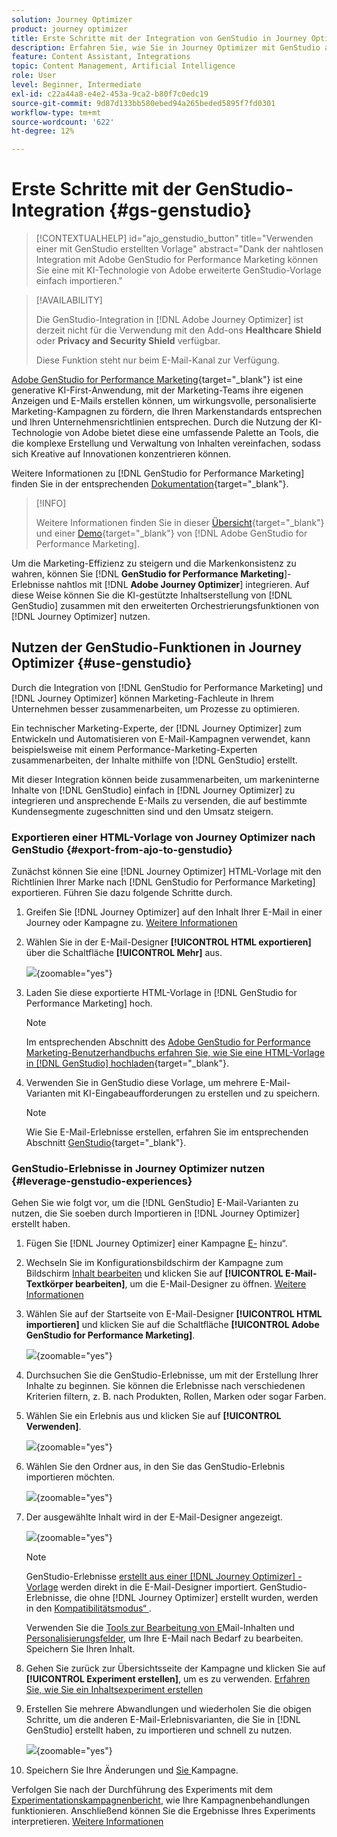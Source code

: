 ```yaml
---
solution: Journey Optimizer
product: journey optimizer
title: Erste Schritte mit der Integration von GenStudio in Journey Optimizer
description: Erfahren Sie, wie Sie in Journey Optimizer mit GenStudio arbeiten
feature: Content Assistant, Integrations
topic: Content Management, Artificial Intelligence
role: User
level: Beginner, Intermediate
exl-id: c22a44a8-e4e2-453a-9ca2-b80f7c0edc19
source-git-commit: 9d87d133bb580ebed94a265beded5895f7fd0301
workflow-type: tm+mt
source-wordcount: '622'
ht-degree: 12%

---
```


# Erste Schritte mit der GenStudio-Integration {#gs-genstudio}

>[!CONTEXTUALHELP]
>id="ajo_genstudio_button"
>title="Verwenden einer mit GenStudio erstellten Vorlage"
>abstract="Dank der nahtlosen Integration mit Adobe GenStudio for Performance Marketing können Sie eine mit KI-Technologie von Adobe erweiterte GenStudio-Vorlage einfach importieren."

>[!AVAILABILITY]
>
>Die GenStudio-Integration in [!DNL Adobe Journey Optimizer] ist derzeit nicht für die Verwendung mit den Add-ons **Healthcare Shield** oder **Privacy and Security Shield** verfügbar.
>
>Diese Funktion steht nur beim E-Mail-Kanal zur Verfügung.

[Adobe GenStudio for Performance Marketing](https://business.adobe.com/de/products/genstudio-for-performance-marketing.html){target="_blank"} ist eine generative KI-First-Anwendung, mit der Marketing-Teams ihre eigenen Anzeigen und E-Mails erstellen können, um wirkungsvolle, personalisierte Marketing-Kampagnen zu fördern, die Ihren Markenstandards entsprechen und Ihren Unternehmensrichtlinien entsprechen. Durch die Nutzung der KI-Technologie von Adobe bietet diese eine umfassende Palette an Tools, die die komplexe Erstellung und Verwaltung von Inhalten vereinfachen, sodass sich Kreative auf Innovationen konzentrieren können.

Weitere Informationen zu [!DNL GenStudio for Performance Marketing] finden Sie in der entsprechenden [Dokumentation](https://experienceleague.adobe.com/de/docs/genstudio-for-performance-marketing/user-guide/home){target="_blank"}.

>[!INFO]
>
>Weitere Informationen finden Sie in dieser [Übersicht](https://business.adobe.com/products/genstudio-for-performance-marketing.html#watch-overview){target="_blank"} und einer [Demo](https://business.adobe.com/products/genstudio-for-performance-marketing.html#demo){target="_blank"} von [!DNL Adobe GenStudio for Performance Marketing].

<!--To access the GenStudio integration in [!DNL Adobe Journey Optimizer] feature, users need to be granted the **xxx** permission. [Learn more](../administration/permissions.md)

>[!IMPORTANT]
>
>* Before starting using this capability, read out related [Guardrails and Limitations](#generative-guardrails).-->

Um die Marketing-Effizienz zu steigern und die Markenkonsistenz zu wahren, können Sie [!DNL **GenStudio for Performance Marketing**]-Erlebnisse nahtlos mit [!DNL **Adobe Journey Optimizer**] integrieren. Auf diese Weise können Sie die KI-gestützte Inhaltserstellung von [!DNL GenStudio] zusammen mit den erweiterten Orchestrierungsfunktionen von [!DNL Journey Optimizer] nutzen.

<!--![](../rn/assets/do-not-localize/genstudio.gif)-->

<!--Guardrails and limitations {#genstudio-guardrails}

General guidelines for using the GenStudio integration in [!DNL Adobe Journey Optimizer] for email generation are listed below:

See if guidelines/limitations such as the ones listed [here](gs-generative.md#generative-guardrails) for AI Assistant can apply.

The following limitations apply to GenStudio integration in [!DNL Adobe Journey Optimizer]:-->

## Nutzen der GenStudio-Funktionen in Journey Optimizer {#use-genstudio}

Durch die Integration von [!DNL GenStudio for Performance Marketing] und [!DNL Journey Optimizer] können Marketing-Fachleute in Ihrem Unternehmen besser zusammenarbeiten, um Prozesse zu optimieren.

Ein technischer Marketing-Experte, der [!DNL Journey Optimizer] zum Entwickeln und Automatisieren von E-Mail-Kampagnen verwendet, kann beispielsweise mit einem Performance-Marketing-Experten zusammenarbeiten, der Inhalte mithilfe von [!DNL GenStudio] erstellt.

Mit dieser Integration können beide zusammenarbeiten, um markeninterne Inhalte von [!DNL GenStudio] einfach in [!DNL Journey Optimizer] zu integrieren und ansprechende E-Mails zu versenden, die auf bestimmte Kundensegmente zugeschnitten sind und den Umsatz steigern.

### Exportieren einer HTML-Vorlage von Journey Optimizer nach GenStudio {#export-from-ajo-to-genstudio}

Zunächst können Sie eine [!DNL Journey Optimizer] HTML-Vorlage mit den Richtlinien Ihrer Marke nach [!DNL GenStudio for Performance Marketing] exportieren. Führen Sie dazu folgende Schritte durch.

1. Greifen Sie [!DNL Journey Optimizer] auf den Inhalt Ihrer E-Mail in einer Journey oder Kampagne zu. [Weitere Informationen](../email/get-started-email-design.md#key-steps)

1. Wählen Sie in der E-Mail-Designer **[!UICONTROL HTML exportieren]** über die Schaltfläche **[!UICONTROL Mehr]** aus.

   ![](assets/genstudio-export-template.png){zoomable="yes"}

1. Laden Sie diese exportierte HTML-Vorlage in [!DNL GenStudio for Performance Marketing] hoch. <!--Make sure you detect the fields that the generative AI uses to insert content in order to create an actionable template.-->

   >[!NOTE]
   >
   >Im entsprechenden Abschnitt des [Adobe GenStudio for Performance Marketing-Benutzerhandbuchs erfahren Sie, wie Sie eine HTML-Vorlage in [!DNL GenStudio] hochladen](https://experienceleague.adobe.com/en/docs/genstudio-for-performance-marketing/user-guide/content/templates/use-templates#templates-from-ajo-and-marketo){target="_blank"}.

1. Verwenden Sie in GenStudio diese Vorlage, um mehrere E-Mail-Varianten mit KI-Eingabeaufforderungen zu erstellen und zu speichern.

   >[!NOTE]
   >
   >Wie Sie E-Mail-Erlebnisse erstellen, erfahren Sie im entsprechenden Abschnitt [ GenStudio](https://experienceleague.adobe.com/en/docs/genstudio-for-performance-marketing/user-guide/create/create-email-experience){target="_blank"}.

### GenStudio-Erlebnisse in Journey Optimizer nutzen {#leverage-genstudio-experiences}

Gehen Sie wie folgt vor, um die [!DNL GenStudio] E-Mail-Varianten zu nutzen, die Sie soeben durch Importieren in [!DNL Journey Optimizer] erstellt haben.

1. Fügen Sie [!DNL Journey Optimizer] einer Kampagne [E-](../email/create-email.md) hinzu“.

1. Wechseln Sie im Konfigurationsbildschirm der Kampagne zum Bildschirm [Inhalt bearbeiten](../email/create-email.md#define-email-content) und klicken Sie auf **[!UICONTROL E-Mail-Textkörper bearbeiten]**, um die E-Mail-Designer zu öffnen. [Weitere Informationen](../email/get-started-email-design.md#key-steps)

1. Wählen Sie auf der Startseite von E-Mail-Designer **[!UICONTROL HTML importieren]** und klicken Sie auf die Schaltfläche **[!UICONTROL Adobe GenStudio for Performance Marketing]**.

   ![](assets/genstudio-pem-import-email.png){zoomable="yes"}

1. Durchsuchen Sie die GenStudio-Erlebnisse, um mit der Erstellung Ihrer Inhalte zu beginnen. Sie können die Erlebnisse nach verschiedenen Kriterien filtern, z. B. nach Produkten, Rollen, Marken oder sogar Farben.

   <!--![](assets/genstudio-filter-experiences.png){zoomable="yes"}-->

1. Wählen Sie ein Erlebnis aus und klicken Sie auf **[!UICONTROL Verwenden]**.

   ![](assets/genstudio-use-experience.png){zoomable="yes"}

1. Wählen Sie den Ordner aus, in den Sie das GenStudio-Erlebnis importieren möchten.

   ![](assets/genstudio-choose-destination.png){zoomable="yes"}

1. Der ausgewählte Inhalt wird in der E-Mail-Designer angezeigt.

   ![](assets/genstudio-email-content.png){zoomable="yes"}

   >[!NOTE]
   >
   >GenStudio-Erlebnisse [erstellt aus einer  [!DNL Journey Optimizer] -Vorlage](#export-from-ajo-to-genstudio) werden direkt in die E-Mail-Designer importiert. GenStudio-Erlebnisse, die ohne [!DNL Journey Optimizer] erstellt wurden, werden in den [Kompatibilitätsmodus“ ](../email/existing-content.md).

   Verwenden Sie die [Tools zur Bearbeitung von E](../email/content-from-scratch.md)Mail-Inhalten und [Personalisierungsfelder](../personalization/personalize.md), um Ihre E-Mail nach Bedarf zu bearbeiten. Speichern Sie Ihren Inhalt.

1. Gehen Sie zurück zur Übersichtsseite der Kampagne und klicken Sie auf **[!UICONTROL Experiment erstellen]**, um es zu verwenden. [Erfahren Sie, wie Sie ein Inhaltsexperiment erstellen](../content-management/content-experiment.md)

   <!--![](assets/genstudio-create-experiment.png){zoomable="yes"}-->

1. Erstellen Sie mehrere Abwandlungen und wiederholen Sie die obigen Schritte, um die anderen E-Mail-Erlebnisvarianten, die Sie in [!DNL GenStudio] erstellt haben, zu importieren und schnell zu nutzen.

   ![](assets/genstudio-define-treatments.png){zoomable="yes"}

1. Speichern Sie Ihre Änderungen und [ Sie ](../campaigns/review-activate-campaign.md) Kampagne.

Verfolgen Sie nach der Durchführung des Experiments mit dem [Experimentationskampagnenbericht](../reports/campaign-global-report-cja-experimentation.md), wie Ihre Kampagnenbehandlungen funktionieren. Anschließend können Sie die Ergebnisse Ihres Experiments interpretieren. [Weitere Informationen](../content-management/get-started-experiment.md#interpret-results)
